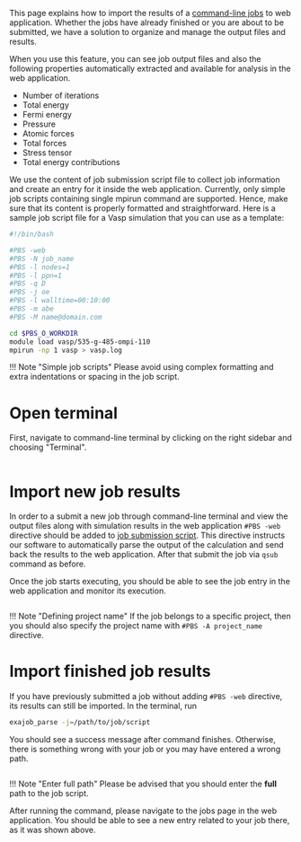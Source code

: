 <!-- by AM -->

This page explains how to import the results of a [command-line jobs](cli-job.md) to web application. Whether the jobs have already finished or you are about to be submitted, we have a solution to organize and manage the output files and results.

When you use this feature, you can see job output files and also the following properties automatically extracted and available for analysis in the web application.
* Number of iterations
* Total energy
* Fermi energy
* Pressure
* Atomic forces
* Total forces
* Stress tensor
* Total energy contributions

We use the content of job submission script file to collect job information and create an entry for it inside the web application. Currently, only simple job scripts containing single mpirun command are supported. Hence, make sure that its content is properly formatted and straightforward.  Here is a sample job script file for a Vasp simulation that you can use as a template:
```bash
#!/bin/bash

#PBS -web
#PBS -N job_name
#PBS -l nodes=1
#PBS -l ppn=1
#PBS -q D
#PBS -j oe
#PBS -l walltime=00:10:00
#PBS -m abe
#PBS -M name@domain.com

cd $PBS_O_WORKDIR
module load vasp/535-g-485-ompi-110
mpirun -np 1 vasp > vasp.log

```

!!! Note "Simple job scripts"
    Please avoid using complex formatting and extra indentations or spacing in the job script.

# Open terminal

First, navigate to command-line terminal by clicking on the right sidebar and choosing "Terminal".

<img data-gifffer="/images/LoadTerminal.gif"/>

# Import new job results

In order to a submit a new job through command-line terminal and view the output files along with simulation results in the web application `#PBS -web` directive should be added to [job submission script](cli-job.md). This directive instructs our software to automatically parse the output of the calculation and send back the results to the web application. After that submit the job via `qsub` command as before.

Once the job starts executing, you should be able to see the job entry in the web application and monitor its execution.

<img data-gifffer="/images/CLIJobView.gif"/>

!!! Note "Defining project name"
    If the job belongs to a specific project, then you should also specify the project name with `#PBS -A project_name` directive.

# Import finished job results

If you have previously submitted a job without adding `#PBS -web` directive, its results can still be imported. In the terminal, run

```bash
exajob_parse -j=/path/to/job/script
```

You should see a success message after command finishes. Otherwise, there is something wrong with your job or you may have entered a wrong path.

<img data-gifffer="/images/ExaJobParseCommand.gif"/>

!!! Note "Enter full path"
    Please be advised that you should enter the **full** path to the job script.

After running the command, please navigate to the jobs page in the web application. You should be able to see a new entry related to your job there, as it was shown above.
